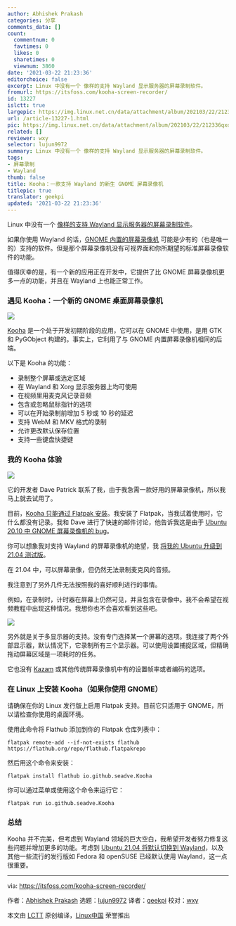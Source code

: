 ```yaml
---
author: Abhishek Prakash
categories: 分享
comments_data: []
count:
  commentnum: 0
  favtimes: 0
  likes: 0
  sharetimes: 0
  viewnum: 3860
date: '2021-03-22 21:23:36'
editorchoice: false
excerpt: Linux 中没有一个 像样的支持 Wayland 显示服务器的屏幕录制软件。
fromurl: https://itsfoss.com/kooha-screen-recorder/
id: 13227
islctt: true
largepic: https://img.linux.net.cn/data/attachment/album/202103/22/212336qxd077rj55i8ippj.png
url: /article-13227-1.html
pic: https://img.linux.net.cn/data/attachment/album/202103/22/212336qxd077rj55i8ippj.png.thumb.jpg
related: []
reviewer: wxy
selector: lujun9972
summary: Linux 中没有一个 像样的支持 Wayland 显示服务器的屏幕录制软件。
tags:
- 屏幕录制
- Wayland
thumb: false
title: Kooha：一款支持 Wayland 的新生 GNOME 屏幕录像机
titlepic: true
translator: geekpi
updated: '2021-03-22 21:23:36'
---
```


Linux 中没有一个 [像样的支持 Wayland 显示服务器的屏幕录制软件](https://itsfoss.com/gnome-screen-recorder/)。


如果你使用 Wayland 的话，[GNOME 内置的屏幕录像机](https://itsfoss.com/gnome-screen-recorder/) 可能是少有的（也是唯一的）支持的软件。但是那个屏幕录像机没有可视界面和你所期望的标准屏幕录像软件的功能。


值得庆幸的是，有一个新的应用正在开发中，它提供了比 GNOME 屏幕录像机更多一点的功能，并且在 Wayland 上也能正常工作。


### 遇见 Kooha：一个新的 GNOME 桌面屏幕录像机


![](https://img.linux.net.cn/data/attachment/album/202103/22/212336qxd077rj55i8ippj.png)


[Kooha](https://github.com/SeaDve/Kooha) 是一个处于开发初期阶段的应用，它可以在 GNOME 中使用，是用 GTK 和 PyGObject 构建的。事实上，它利用了与 GNOME 内置屏幕录像机相同的后端。


以下是 Kooha 的功能：


* 录制整个屏幕或选定区域
* 在 Wayland 和 Xorg 显示服务器上均可使用
* 在视频里用麦克风记录音频
* 包含或忽略鼠标指针的选项
* 可以在开始录制前增加 5 秒或 10 秒的延迟
* 支持 WebM 和 MKV 格式的录制
* 允许更改默认保存位置
* 支持一些键盘快捷键


### 我的 Kooha 体验


![](https://img.linux.net.cn/data/attachment/album/202103/22/212337e540k4bc504kf39k.png)


它的开发者 Dave Patrick 联系了我，由于我急需一款好用的屏幕录像机，所以我马上就去试用了。


目前，[Kooha 只能通过 Flatpak 安装](https://flathub.org/apps/details/io.github.seadve.Kooha)。我安装了 Flatpak，当我试着使用时，它什么都没有记录。我和 Dave 进行了快速的邮件讨论，他告诉我这是由于 [Ubuntu 20.10 中 GNOME 屏幕录像机的 bug](https://bugs.launchpad.net/ubuntu/+source/gnome-shell/+bug/1901391)。


你可以想象我对支持 Wayland 的屏幕录像机的绝望，我 [将我的 Ubuntu 升级到 21.04 测试版](https://itsfoss.com/upgrade-ubuntu-beta/)。


在 21.04 中，可以屏幕录像，但仍然无法录制麦克风的音频。


我注意到了另外几件无法按照我的喜好顺利进行的事情。


例如，在录制时，计时器在屏幕上仍然可见，并且包含在录像中。我不会希望在视频教程中出现这种情况。我想你也不会喜欢看到这些吧。


![](https://img.linux.net.cn/data/attachment/album/202103/22/212338lyajdvirc3q12qs0.jpg)


另外就是关于多显示器的支持。没有专门选择某一个屏幕的选项。我连接了两个外部显示器，默认情况下，它录制所有三个显示器。可以使用设置捕捉区域，但精确拖动屏幕区域是一项耗时的任务。


它也没有 [Kazam](https://itsfoss.com/kazam-screen-recorder/) 或其他传统屏幕录像机中有的设置帧率或者编码的选项。


### 在 Linux 上安装 Kooha（如果你使用 GNOME）


请确保在你的 Linux 发行版上启用 Flatpak 支持。目前它只适用于 GNOME，所以请检查你使用的桌面环境。


使用此命令将 Flathub 添加到你的 Flatpak 仓库列表中：



```
flatpak remote-add --if-not-exists flathub https://flathub.org/repo/flathub.flatpakrepo

```

然后用这个命令来安装：



```
flatpak install flathub io.github.seadve.Kooha

```

你可以通过菜单或使用这个命令来运行它：



```
flatpak run io.github.seadve.Kooha

```

### 总结


Kooha 并不完美，但考虑到 Wayland 领域的巨大空白，我希望开发者努力修复这些问题并增加更多的功能。考虑到 [Ubuntu 21.04 将默认切换到 Wayland](https://news.itsfoss.com/ubuntu-21-04-wayland/)，以及其他一些流行的发行版如 Fedora 和 openSUSE 已经默认使用 Wayland，这一点很重要。




---


via: <https://itsfoss.com/kooha-screen-recorder/>


作者：[Abhishek Prakash](https://itsfoss.com/author/abhishek/) 选题：[lujun9972](https://github.com/lujun9972) 译者：[geekpi](https://github.com/geekpi) 校对：[wxy](https://github.com/wxy)


本文由 [LCTT](https://github.com/LCTT/TranslateProject) 原创编译，[Linux中国](https://linux.cn/) 荣誉推出